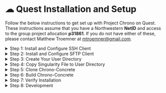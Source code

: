 # ☁ Quest Installation and Setup

Follow the below instructions to get set up with Project Chrono on Quest. These instructions assume that you have a Northwestern **NetID** and access to the group project allocation **p31861**. If you do not have either of these, please contact Matthew Troemner at [mtroemner@gmail.com](https://app.gitbook.com/u/xUYe9ATU96ZtZ44QEt0NAkdxV922).

<details>

<summary>Step 1: Install and Configure SSH Client </summary>

Install an SSH Client

* Any SSH client should work, but we recommend PuTTY
* Download and install PuTTY from [https://www.putty.org/](https://www.putty.org/)
* After installation open PuTTY. Within the PuTTY Configuration window:
  * Enter '**quest.northwestern.edu**' for Host Name
  * Enter '**22**' for Port&#x20;
  * Enter '**Quest**' for Saved Sessions
  * Click **Save**
  * Click **Quest** which should not be added to the Session list
  * Click **Open**
* A new SSH window will open. In this window login with your Northwestern NetID and password

</details>

<details>

<summary>Step 2: Install and Configure SFTP Client</summary>

Install an SFTP Client

* Any SFTP client should work, but we recommend FileZilla
* Download and install FileZilla Client from [https://filezilla-project.org/](https://filezilla-project.org/)
* After installation open FileZilla. Within the FileZilla window:
  * Click **File** and then **Site Manager...**
  * In the opened window click **New Site** and enter 'Quest' for the name
  * Enter '**quest.northwestern.edu**' for Host&#x20;
  * Enter '**22**' for Port&#x20;
  * Enter your NetID for **User** and password for **Password**
  * Click **New Bookmark** and enter 'Projects' for the name
  * Choose any Local directory that you want
  * Enter '**/projects/p31861**' for Remote directory
  * Click **OK**
  * Click **File** and then **Site Manager...**
  * Click **Connect**
* The remote site on the right side of your window should automatically connect to the Quest Project Chrono Project and you should see a folder called **Singularity Container**

</details>

<details>

<summary>Step 3: Create Your User Directory</summary>

Create a directory for all of your developments and testing. No files/folders should be created or changed at the top-most '/projects/p31861' directory.

* Within FileZilla, enter the **Users** folder&#x20;
* Right click in the '/projects/p31861/Users' folder and select **Create Directory and Enter It**
* Name the folder with your name in the following format **LastnameFirstname**

</details>

<details>

<summary>Step 4: Copy Singularity File to User Directory</summary>

Copy the SIF file into your User Directory

* In the SSH window run the following command, being sure to replace **LastnameFirstname** with your correct directory name

<pre><code><strong>cp /projects/p31861/SingularityContainer/project-chrono-dependencies.sif /projects/p31861/Users/LastnameFirstname 
</strong></code></pre>

</details>

<details>

<summary>Step 5: Clone Chrono-Concrete</summary>

Clone the Project Chrono GitHub into your User Directory

* In the SSH window cd into your User Directory with the following command, being sure to replace **LastnameFirstname** with your correct directory name&#x20;

<pre><code><strong>cd /projects/p31861/Users/LastnameFirstname
</strong></code></pre>

* Clone the GitHub project here with the following command

```
git clone https://github.com/Concrete-Chrono-Development/chrono-concrete.git
```

* Pull updates to GitHub project

```
cd chrono-concrete
git pull https://github.com/Concrete-Chrono-Development/chrono-concrete.git
git submodule init​
git submodule update
```

</details>

<details>

<summary>Step 6: Build Chrono-Concrete</summary>

Copy example make script, edit, and build Project Chrono

* Copy example make script to User Directory, being sure to replace **LastnameFirstname** with your correct directory name&#x20;

<pre><code><strong>cp /projects/p31861/ExampleScripts/submit_chrono_make.sh /projects/p31861/Users/LastnameFirstname 
</strong></code></pre>

* Navigate to the newly copied 'submit\_chrono\_make.sh' file in FileZilla and double-click on it to edit. Change all instances of **LastnameFirstname** in the file to your appropriate directory and save/upload editted file back to Quest
* In your SSH client navigate to your User Directory and run the following command to submit job

```
sbatch submit_chrono_make.sh
```

You can check the status of your job with the command, being sure to replace **NetID** with your NetID:

```
squeue -u NetID
```

Once the job has completed, proceed to Step 7.

</details>

<details>

<summary>Step 7: Verify Installation</summary>

Verify proper installation of Chrono-Concrete by running a test job with MPI

* Copy example make script to User Directory, being sure to replace **LastnameFirstname** with your correct directory name&#x20;

```
cp /projects/p31861/ExampleScripts/example_submit_mpi.sh /projects/p31861/Users/LastnameFirstname 
```

* Navigate to the newly copied 'submit\_chrono\_make.sh' file in FileZilla and double-click on it to edit. Change all instances of **LastnameFirstname** in the file to your appropriate directory and save/upload editted file back to Quest
* Make an output directory, being sure to replace **LastnameFirstname** with your correct directory name&#x20;

```
mkdir /projects/p31861/Users/LastnameFirstname/outdir
```

* In your SSH client navigate to your User Directory and run the following command to submit job

```
sbatch example_submit_mpi.sh
```

You can check the status of your job with the command, being sure to replace **NetID** with your NetID:

```
squeue -u NetID
```

Once the job has completed, open the outlog file in your User Directory and confirm that the simulation ran. Then navigate to the output directory (./outdir/TestJob) and confirm that several .csv files were created.&#x20;

</details>

<details>

<summary>Step 8: Development</summary>

Code within the chrono-concrete directory can be developed as needed and be pushed/pulled to the GitHub. Please read online about how git works so that you ensure you are properly developing with everyone else.&#x20;

You can modify/copy the example .sh scripts and outdir in your User Directory to help your developments.

</details>
